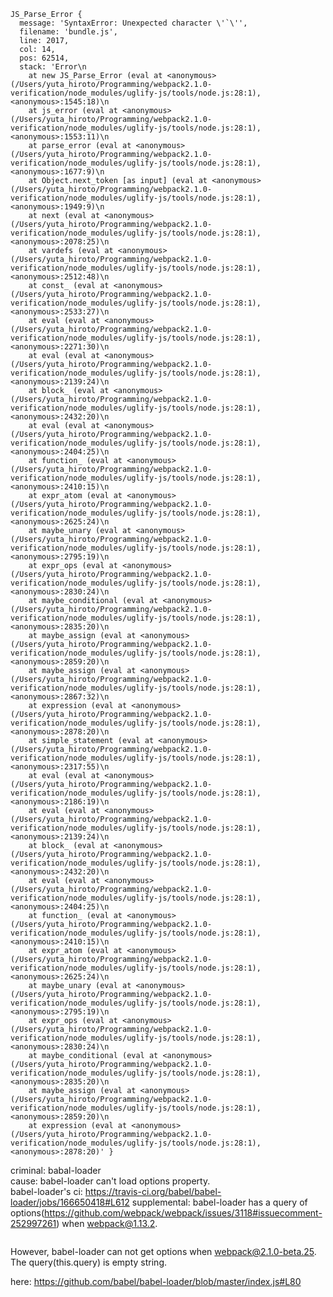 ```
JS_Parse_Error {
  message: 'SyntaxError: Unexpected character \'`\'',
  filename: 'bundle.js',
  line: 2017,
  col: 14,
  pos: 62514,
  stack: 'Error\n
    at new JS_Parse_Error (eval at <anonymous> (/Users/yuta_hiroto/Programming/webpack2.1.0-verification/node_modules/uglify-js/tools/node.js:28:1), <anonymous>:1545:18)\n
    at js_error (eval at <anonymous> (/Users/yuta_hiroto/Programming/webpack2.1.0-verification/node_modules/uglify-js/tools/node.js:28:1), <anonymous>:1553:11)\n
    at parse_error (eval at <anonymous> (/Users/yuta_hiroto/Programming/webpack2.1.0-verification/node_modules/uglify-js/tools/node.js:28:1), <anonymous>:1677:9)\n
    at Object.next_token [as input] (eval at <anonymous> (/Users/yuta_hiroto/Programming/webpack2.1.0-verification/node_modules/uglify-js/tools/node.js:28:1), <anonymous>:1949:9)\n
    at next (eval at <anonymous> (/Users/yuta_hiroto/Programming/webpack2.1.0-verification/node_modules/uglify-js/tools/node.js:28:1), <anonymous>:2078:25)\n
    at vardefs (eval at <anonymous> (/Users/yuta_hiroto/Programming/webpack2.1.0-verification/node_modules/uglify-js/tools/node.js:28:1), <anonymous>:2512:48)\n
    at const_ (eval at <anonymous> (/Users/yuta_hiroto/Programming/webpack2.1.0-verification/node_modules/uglify-js/tools/node.js:28:1), <anonymous>:2533:27)\n
    at eval (eval at <anonymous> (/Users/yuta_hiroto/Programming/webpack2.1.0-verification/node_modules/uglify-js/tools/node.js:28:1), <anonymous>:2271:30)\n
    at eval (eval at <anonymous> (/Users/yuta_hiroto/Programming/webpack2.1.0-verification/node_modules/uglify-js/tools/node.js:28:1), <anonymous>:2139:24)\n
    at block_ (eval at <anonymous> (/Users/yuta_hiroto/Programming/webpack2.1.0-verification/node_modules/uglify-js/tools/node.js:28:1), <anonymous>:2432:20)\n
    at eval (eval at <anonymous> (/Users/yuta_hiroto/Programming/webpack2.1.0-verification/node_modules/uglify-js/tools/node.js:28:1), <anonymous>:2404:25)\n
    at function_ (eval at <anonymous> (/Users/yuta_hiroto/Programming/webpack2.1.0-verification/node_modules/uglify-js/tools/node.js:28:1), <anonymous>:2410:15)\n
    at expr_atom (eval at <anonymous> (/Users/yuta_hiroto/Programming/webpack2.1.0-verification/node_modules/uglify-js/tools/node.js:28:1), <anonymous>:2625:24)\n
    at maybe_unary (eval at <anonymous> (/Users/yuta_hiroto/Programming/webpack2.1.0-verification/node_modules/uglify-js/tools/node.js:28:1), <anonymous>:2795:19)\n
    at expr_ops (eval at <anonymous> (/Users/yuta_hiroto/Programming/webpack2.1.0-verification/node_modules/uglify-js/tools/node.js:28:1), <anonymous>:2830:24)\n
    at maybe_conditional (eval at <anonymous> (/Users/yuta_hiroto/Programming/webpack2.1.0-verification/node_modules/uglify-js/tools/node.js:28:1), <anonymous>:2835:20)\n
    at maybe_assign (eval at <anonymous> (/Users/yuta_hiroto/Programming/webpack2.1.0-verification/node_modules/uglify-js/tools/node.js:28:1), <anonymous>:2859:20)\n
    at maybe_assign (eval at <anonymous> (/Users/yuta_hiroto/Programming/webpack2.1.0-verification/node_modules/uglify-js/tools/node.js:28:1), <anonymous>:2867:32)\n
    at expression (eval at <anonymous> (/Users/yuta_hiroto/Programming/webpack2.1.0-verification/node_modules/uglify-js/tools/node.js:28:1), <anonymous>:2878:20)\n
    at simple_statement (eval at <anonymous> (/Users/yuta_hiroto/Programming/webpack2.1.0-verification/node_modules/uglify-js/tools/node.js:28:1), <anonymous>:2317:55)\n
    at eval (eval at <anonymous> (/Users/yuta_hiroto/Programming/webpack2.1.0-verification/node_modules/uglify-js/tools/node.js:28:1), <anonymous>:2186:19)\n
    at eval (eval at <anonymous> (/Users/yuta_hiroto/Programming/webpack2.1.0-verification/node_modules/uglify-js/tools/node.js:28:1), <anonymous>:2139:24)\n
    at block_ (eval at <anonymous> (/Users/yuta_hiroto/Programming/webpack2.1.0-verification/node_modules/uglify-js/tools/node.js:28:1), <anonymous>:2432:20)\n
    at eval (eval at <anonymous> (/Users/yuta_hiroto/Programming/webpack2.1.0-verification/node_modules/uglify-js/tools/node.js:28:1), <anonymous>:2404:25)\n
    at function_ (eval at <anonymous> (/Users/yuta_hiroto/Programming/webpack2.1.0-verification/node_modules/uglify-js/tools/node.js:28:1), <anonymous>:2410:15)\n
    at expr_atom (eval at <anonymous> (/Users/yuta_hiroto/Programming/webpack2.1.0-verification/node_modules/uglify-js/tools/node.js:28:1), <anonymous>:2625:24)\n
    at maybe_unary (eval at <anonymous> (/Users/yuta_hiroto/Programming/webpack2.1.0-verification/node_modules/uglify-js/tools/node.js:28:1), <anonymous>:2795:19)\n
    at expr_ops (eval at <anonymous> (/Users/yuta_hiroto/Programming/webpack2.1.0-verification/node_modules/uglify-js/tools/node.js:28:1), <anonymous>:2830:24)\n
    at maybe_conditional (eval at <anonymous> (/Users/yuta_hiroto/Programming/webpack2.1.0-verification/node_modules/uglify-js/tools/node.js:28:1), <anonymous>:2835:20)\n
    at maybe_assign (eval at <anonymous> (/Users/yuta_hiroto/Programming/webpack2.1.0-verification/node_modules/uglify-js/tools/node.js:28:1), <anonymous>:2859:20)\n
    at expression (eval at <anonymous> (/Users/yuta_hiroto/Programming/webpack2.1.0-verification/node_modules/uglify-js/tools/node.js:28:1), <anonymous>:2878:20)' }
```

criminal: babal-loader  
cause: babel-loader can't load options property.  
babel-loader's ci: https://travis-ci.org/babel/babel-loader/jobs/166650418#L612
supplemental:
babel-loader has a query of options(https://github.com/webpack/webpack/issues/3118#issuecomment-252997261) when webpack@1.13.2.  

```?{"babelrc":false,"cacheDirectory":"/tmp/","presets":["react",["es2015",{"modules":false}],"stage-0"],"env":{"development":{"plugins":[["react-transform",{"transforms":[{"transform":"react-transform-hmr","imports":["react"],"locals":["module"]},{"transform":"react-transform-catch-errors","imports":["react","redbox-react"]}]}],"transform-runtime","add-module-exports","transform-class-properties"]},"production":{"plugins":["transform-runtime","add-module-exports","transform-class-properties"]}}}
```

However, babel-loader can not get options when webpack@2.1.0-beta.25.  
The query(this.query) is empty string.  

here: https://github.com/babel/babel-loader/blob/master/index.js#L80  
